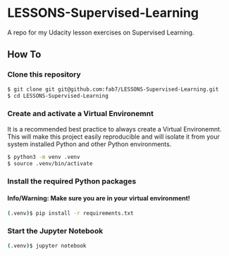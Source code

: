 # LESSONS-Supervised-Learning
A repo for my Udacity lesson exercises on Supervised Learning.

## How To

### Clone this repository

``` bash
$ git clone git git@github.com:fab7/LESSONS-Supervised-Learning.git
$ cd LESSONS-Supervised-Learning
```

### Create and activate a Virtual Environemnt
It is a recommended best practice to always create a Virtual Environemnt. This will make this project easily reproducible and will isolate it from your system installed Python and other Python environments.
```bash
$ python3 -m venv .venv
$ source .venv/bin/activate
```

### Install the required Python packages
#### Info/Warning: Make sure you are in your virtual environment!

```bash
(.venv)$ pip install -r requirements.txt
```

### Start the Jupyter Notebook

```bash
(.venv)$ jupyter notebook
```
